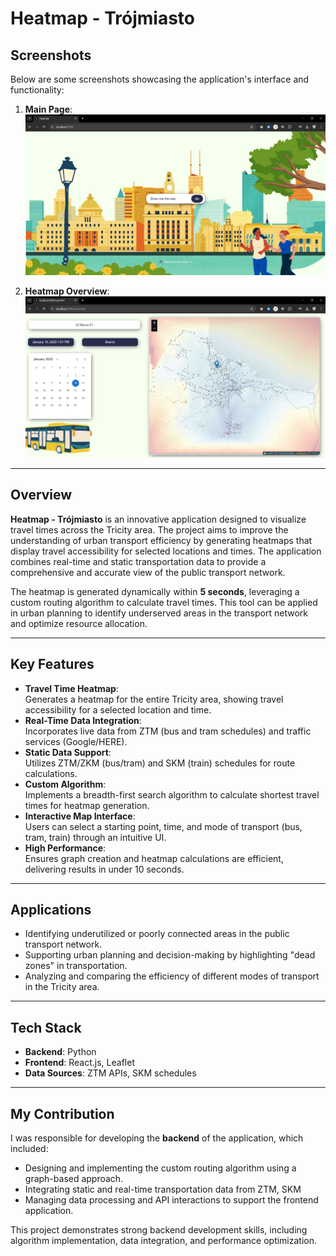 # Heatmap - Trójmiasto  

## Screenshots  
Below are some screenshots showcasing the application's interface and functionality:  

1. **Main Page**:  
   ![Main Page](login.png)  

1. **Heatmap Overview**:  
   ![Heatmap Overview](dashboard.png)  

---

## Overview  
**Heatmap - Trójmiasto** is an innovative application designed to visualize travel times across the Tricity area. The project aims to improve the understanding of urban transport efficiency by generating heatmaps that display travel accessibility for selected locations and times. The application combines real-time and static transportation data to provide a comprehensive and accurate view of the public transport network.  

The heatmap is generated dynamically within **5 seconds**, leveraging a custom routing algorithm to calculate travel times. This tool can be applied in urban planning to identify underserved areas in the transport network and optimize resource allocation.  

---

## Key Features  
- **Travel Time Heatmap**:  
  Generates a heatmap for the entire Tricity area, showing travel accessibility for a selected location and time.  
- **Real-Time Data Integration**:  
  Incorporates live data from ZTM (bus and tram schedules) and traffic services (Google/HERE).  
- **Static Data Support**:  
  Utilizes ZTM/ZKM (bus/tram) and SKM (train) schedules for route calculations.  
- **Custom Algorithm**:  
  Implements a breadth-first search algorithm to calculate shortest travel times for heatmap generation.  
- **Interactive Map Interface**:  
  Users can select a starting point, time, and mode of transport (bus, tram, train) through an intuitive UI.  
- **High Performance**:  
  Ensures graph creation and heatmap calculations are efficient, delivering results in under 10 seconds.  

---

## Applications  
- Identifying underutilized or poorly connected areas in the public transport network.  
- Supporting urban planning and decision-making by highlighting "dead zones" in transportation.  
- Analyzing and comparing the efficiency of different modes of transport in the Tricity area.  

---

## Tech Stack  
- **Backend**: Python  
- **Frontend**: React.js, Leaflet  
- **Data Sources**: ZTM APIs, SKM schedules

---

## My Contribution  
I was responsible for developing the **backend** of the application, which included:  
- Designing and implementing the custom routing algorithm using a graph-based approach.  
- Integrating static and real-time transportation data from ZTM, SKM 
- Managing data processing and API interactions to support the frontend application.  

This project demonstrates strong backend development skills, including algorithm implementation, data integration, and performance optimization.
